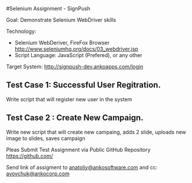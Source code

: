 #Selenium Assignment - SignPush

Goal: Demonstrate Selenium WebDriver skills 

Technology:

- Selenium WebDeriver, FireFox Browser http://www.seleniumhq.org/docs/03_webdriver.jsp
- Script Language: JavaScript (Prefered), or any other 

Target System: http://signpush-dev.ankoapps.com/login

## Test Case 1: Successful User Regitration. 
Write script that will register new user in the system

## Test Case 2 : Create New Campaign. 
Write new script that will create new campaing, adds 2 slide, uploads new image to slides, saves campaign

Pleas Submit Test Assignment via Public GitHub Repository https://github.com/ 

Send link of assigment to anatoliy@ankosoftware.com and cc: avovchuk@ankocorp.com

